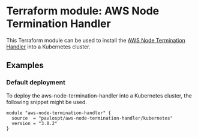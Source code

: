 # Terraform module: AWS Node Termination Handler

This Terraform module can be used to install the [AWS Node Termination Handler](https://github.com/aws/aws-node-termination-handler)
into a Kubernetes cluster.

## Examples

### Default deployment

To deploy the aws-node-termination-handler into a Kubernetes cluster, the following
snippet might be used.

```hcl
module "aws-node-termination-handler" {
  source  = "pavlospt/aws-node-termination-handler/kubernetes"
  version = "3.0.2"
}
```
